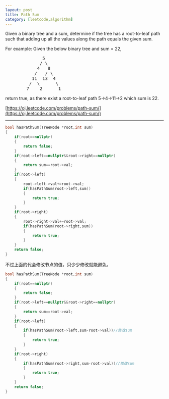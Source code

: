```yaml
---
layout: post
title: Path Sum 
category: [leetcode,algorithm]
---
```


Given a binary tree and a sum, determine if the tree has a root-to-leaf path such that adding up all the values along the path equals the given sum.

For example:
Given the below binary tree and sum = 22,
<pre>
              5
             / \
            4   8
           /   / \
          11  13  4
         /  \      \
        7    2      1
</pre>
return true, as there exist a root-to-leaf path 5->4->11->2 which sum is 22.

[https://oj.leetcode.com/problems/path-sum/](https://oj.leetcode.com/problems/path-sum/) 

<!--break-->

---


```c++
bool hasPathSum(TreeNode *root,int sum)
{
	if(root==nullptr)
	{
		return false;
	}
	if(root->left==nullptr&&root->right==nullptr)
	{
		return sum==root->val;
	}
	if(root->left)
	{
		root->left->val+=root->val;
		if(hasPathSum(root->left,sum))
		{
			return true;
		}
	}
	if(root->right)
	{
		root->right->val+=root->val;
		if(hasPathSum(root->right,sum))
		{
			return true;
		}
	}
	return false;
}
```
不过上面的代会修改节点的值，只少少修改就能避免。
```c++
bool hasPathSum(TreeNode *root,int sum)
{
	if(root==nullptr)
	{
		return false;
	}
	if(root->left==nullptr&&root->right==nullptr)
	{
		return sum==root->val;
	}
	if(root->left)
	{
		if(hasPathSum(root->left,sum-root->val))//修改sum
		{
			return true;
		}
	}
	if(root->right)
	{
		if(hasPathSum(root->right,sum-root->val))//修改sum
		{
			return true;
		}
	}
	return false;
}
```
